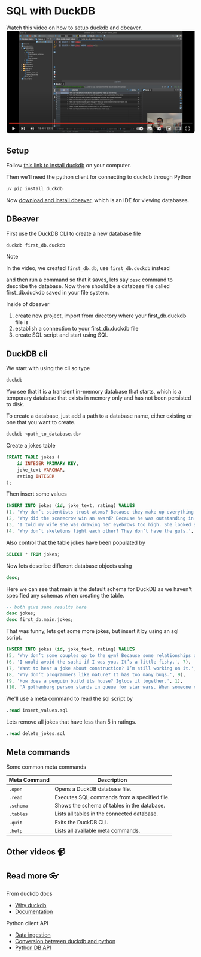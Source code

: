# SQL with DuckDB

Watch this video on how to setup duckdb and dbeaver. 
[![setup duckdb and dbeaver and testing](https://github.com/kokchun/assets/blob/main/oop_advanced/dbeaver_setup.png?raw=true)](https://youtu.be/b9VMLSXKHwk)


## Setup

Follow [this link to install duckdb](https://duckdb.org/docs/installation/?version=stable&environment=cli&platform=macos&download_method=package_manager) on your computer.

Then we'll need the python client for connecting to duckdb through Python

```bash
uv pip install duckdb
```

Now [download and install dbeaver](https://dbeaver.io/download/), which is an IDE for viewing databases.

## DBeaver

First use the DuckDB CLI to create a new database file 

```bash
duckdb first_db.duckdb
```
> [!NOTE]
> In the video, we created `first_db.db`, use `first_db.duckdb` instead

and then run a command so that it saves, lets say `desc` command to describe the database. Now there should be a database file called first_db.duckdb saved in your file system. 

Inside of dbeaver
1. create new project, import from directory where your first_db.duckdb file is 
2. establish a connection to your first_db.duckdb file
3. create SQL script and start using SQL



## DuckDB cli

We start with using the cli so type

```bash
duckdb
```

You see that it is a transient in-memory database that starts, which is a temporary database that exists in memory only and has not been persisted to disk.

To create a database, just add a path to a database name, either existing or one that you want to create. 

```bash
duckdb <path_to_database.db>
```

Create a jokes table
```sql 
CREATE TABLE jokes (
    id INTEGER PRIMARY KEY,
    joke_text VARCHAR,
    rating INTEGER
);
```

Then insert some values
```sql
INSERT INTO jokes (id, joke_text, rating) VALUES
(1, 'Why don’t scientists trust atoms? Because they make up everything!', 8),
(2, 'Why did the scarecrow win an award? Because he was outstanding in his field!', 7),
(3, 'I told my wife she was drawing her eyebrows too high. She looked surprised.', 9),
(4, 'Why don’t skeletons fight each other? They don’t have the guts.', 6);
```

Also control that the table jokes have been populated by 

```sql 
SELECT * FROM jokes;
```

Now lets describe different database objects using

```sql
desc;
```

Here we can see that main is the default schema for DuckDB as we haven't specified any schemas when creating the table. 

```sql
-- both give same results here
desc jokes;
desc first_db.main.jokes;
```


That was funny, lets get some more jokes, but insert it by using an sql script. 

```sql
INSERT INTO jokes (id, joke_text, rating) VALUES
(5, 'Why don’t some couples go to the gym? Because some relationships don’t work out.', 8),
(6, 'I would avoid the sushi if I was you. It’s a little fishy.', 7),
(7, 'Want to hear a joke about construction? I’m still working on it.', 6),
(8, 'Why don’t programmers like nature? It has too many bugs.', 9),
(9, 'How does a penguin build its house? Igloos it together.', 1),
(10, 'A gothenburg person stands in queue for star wars. When someone cuts the line he says ge daj.', 2);
```

We'll use a meta command to read the sql script by

```sql
.read insert_values.sql
```

Lets remove all jokes that have less than 5 in ratings. 

```sql 
.read delete_jokes.sql
```

## Meta commands
Some common meta commands

| Meta Command | Description                                 |
|--------------|---------------------------------------------|
| `.open`      | Opens a DuckDB database file.               |
| `.read`      | Executes SQL commands from a specified file.|
| `.schema`    | Shows the schema of tables in the database. |
| `.tables`    | Lists all tables in the connected database. |
| `.quit`      | Exits the DuckDB CLI.                       |
| `.help`      | Lists all available meta commands.          |


## Other videos :video_camera:

## Read more :eyeglasses:

From duckdb docs

- [Why duckdb](https://duckdb.org/why_duckdb)
- [Documentation](https://duckdb.org/docs/index)


Python client API

- [Data ingestion](https://duckdb.org/docs/api/python/data_ingestion)
- [Conversion between duckdb and python](https://duckdb.org/docs/api/python/conversion)
- [Python DB API](https://duckdb.org/docs/api/python/dbapi)
